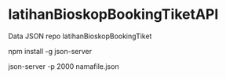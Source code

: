 # latihanBioskopBookingTiketAPI
Data JSON repo latihanBioskopBookingTiket

npm install -g json-server

json-server -p 2000 namafile.json
